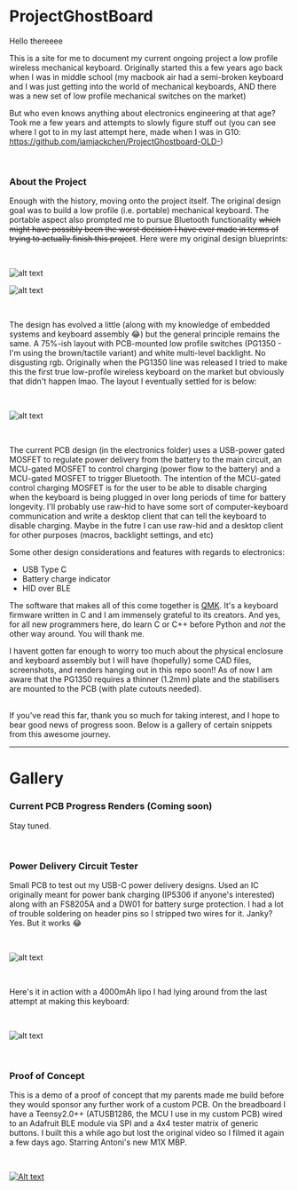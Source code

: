 # ProjectGhostBoard


Hello thereeee

This is a site for me to document my current ongoing project a low profile wireless mechanical keyboard. Originally started this a few years ago back when I was in middle school (my macbook air had a semi-broken keyboard and I was just getting into the world of mechanical keyboards, AND there was a new set of low profile mechanical switches on the market) 

But who even knows anything about electronics engineering at that age? Took me a few years and attempts to slowly figure stuff out (you can see where I got to in my last attempt here, made when I was in G10: https://github.com/iamjackchen/ProjectGhostboard-OLD-)

<br/>

### About the Project

Enough with the history, moving onto the project itself. The original design goal was to build a low profile (i.e. portable) mechanical keyboard. The portable aspect also prompted me to pursue Bluetooth functionality ~~which might have possibly been the worst decision I have ever made in terms of trying to actually finish this project~~.
Here were my original design blueprints: 

<br/>

![alt text](https://raw.githubusercontent.com/iamjackchen/ProjectGhostBoard-NEW-/main/Media/1.jpg)

![alt text](https://raw.githubusercontent.com/iamjackchen/ProjectGhostBoard-NEW-/main/Media/2.jpg)

<br/>

The design has evolved a little (along with my knowledge of embedded systems and keyboard assembly 😂) but the general principle remains the same. A 75%-ish layout with PCB-mounted low profile switches (PG1350 - I'm using the brown/tactile variant) and white multi-level backlight. No disgusting rgb. Originally when the PG1350 line was released I tried to make this the first true low-profile wireless keyboard on the market but obviously that didn't happen lmao. The layout I eventually settled for is below:

<br/>

![alt text](https://raw.githubusercontent.com/iamjackchen/ProjectGhostBoard-NEW-/main/Media/image_2022-01-12_225231.png)

<br/>

The current PCB design (in the electronics folder) uses a USB-power gated MOSFET to regulate power delivery from the battery to the main circuit, an MCU-gated MOSFET to control charging (power flow to the battery) and a MCU-gated MOSFET to trigger Bluetooth. The intention of the MCU-gated control charging MOSFET is for the user to be able to disable charging when the keyboard is being plugged in over long periods of time for battery longevity. I'll probably use raw-hid to have some sort of computer-keyboard communication and write a desktop client that can tell the keyboard to disable charging. Maybe in the futre I can use raw-hid and a desktop client for other purposes (macros, backlight settings, and etc)

Some other design considerations and features with regards to electronics:
  - USB Type C
  - Battery charge indicator
  - HID over BLE

The software that makes all of this come together is [QMK](https://github.com/qmk/qmk_firmware). It's a keyboard firmware written in C and I am immensely grateful to its creators. And yes, for all new programmers here, do learn C or C++ before Python and *not* the other way around. You will thank me.

I havent gotten far enough to worry too much about the physical enclosure and keyboard assembly but I will have (hopefully) some CAD files, screenshots, and renders hanging out in this repo soon!! As of now I am aware that the PG1350 requires a thinner (1.2mm) plate and the stabilisers are mounted to the PCB (with plate cutouts needed). 

<br/>
If you've read this far, thank you so much for taking interest, and I hope to bear good news of progress soon. Below is a gallery of certain snippets from this awesome journey. 



----

# Gallery

### Current PCB Progress Renders (Coming soon)
Stay tuned.

<br/>

### Power Delivery Circuit Tester
Small PCB to test out my USB-C power delivery designs. Used an IC originally meant for power bank charging (IP5306 if anyone's interested) along with an FS8205A and a DW01 for battery surge protection. I had a lot of trouble soldering on header pins so I stripped two wires for it. Janky? Yes. But it works 😂

<br/>

![alt text](https://raw.githubusercontent.com/iamjackchen/ProjectGhostBoard-NEW-/main/Media/PowerTester.jpg)

<br/>

Here's it in action with a 4000mAh lipo I had lying around from the last attempt at making this keyboard:

<br/>

![alt text](https://raw.githubusercontent.com/iamjackchen/ProjectGhostBoard-NEW-/main/Media/PowerTesterInAction.jpg)

<br/>

### Proof of Concept
This is a demo of a proof of concept that my parents made me build before they would sponsor any further work of a custom  PCB. On the breadboard I have a Teensy2.0++ (ATUSB1286, the MCU I use in my custom PCB) wired to an Adafruit BLE module via SPI and a 4x4 tester matrix of generic buttons. I built this a while ago but lost the original video so I filmed it again a few days ago. Starring Antoni's new M1X MBP. 

<br/>

[![Alt text](https://img.youtube.com/vi/-FnGQFiSdFY/0.jpg)](https://youtu.be/-FnGQFiSdFY)
